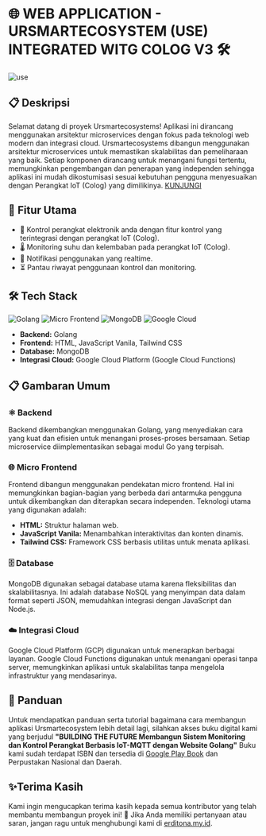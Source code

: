 # 🌐 WEB APPLICATION - URSMARTECOSYSTEM (USE) INTEGRATED WITG COLOG V3 🛠️
![use](https://github.com/erditona/Ursmartecosystem-App/assets/91595733/bff20950-f936-4eb9-a0f8-57c8ffe77448)

## 📋 Deskripsi
Selamat datang di proyek Ursmartecosystems! Aplikasi ini dirancang menggunakan arsitektur microservices dengan fokus pada teknologi web modern dan integrasi cloud. Ursmartecosystems dibangun menggunakan arsitektur microservices untuk memastikan skalabilitas dan pemeliharaan yang baik. Setiap komponen dirancang untuk menangani fungsi tertentu, memungkinkan pengembangan dan penerapan yang independen sehingga aplikasi ini mudah dikostumisasi sesuai kebutuhan pengguna menyesuaikan dengan Perangkat IoT (Colog) yang dimilikinya. [KUNJUNGI](https://ursmartecosystem.my.id)

## 🚀 Fitur Utama
- 📡 Kontrol perangkat elektronik anda dengan fitur kontrol yang terintegrasi dengan perangkat IoT (Colog).
- 🌡️ Monitoring suhu dan kelembaban pada perangkat IoT (Colog).
- 📶 Notifikasi penggunakan yang realtime.
- ⏳ Pantau riwayat penggunaan kontrol dan monitoring.

## 🛠️ Tech Stack
![Golang](https://img.shields.io/badge/Backend-Golang-blue.svg)
![Micro Frontend](https://img.shields.io/badge/Micro%20Frontend-HTML%2C%20Javascript%2C%20Tailwind%20CSS-yellow.svg)
![MongoDB](https://img.shields.io/badge/Database-MongoDB-green.svg)
![Google Cloud](https://img.shields.io/badge/Cloud-Google%20Cloud%20Platform-red.svg)

- **Backend:** Golang
- **Frontend:** HTML, JavaScript Vanila, Tailwind CSS
- **Database:** MongoDB
- **Integrasi Cloud:** Google Cloud Platform (Google Cloud Functions)

## 📋 Gambaran Umum 

### ⚛ Backend 

Backend dikembangkan menggunakan Golang, yang menyediakan cara yang kuat dan efisien untuk menangani proses-proses bersamaan. Setiap microservice diimplementasikan sebagai modul Go yang terpisah.

### 🌐 Micro Frontend 

Frontend dibangun menggunakan pendekatan micro frontend. Hal ini memungkinkan bagian-bagian yang berbeda dari antarmuka pengguna untuk dikembangkan dan diterapkan secara independen. Teknologi utama yang digunakan adalah:

- **HTML:** Struktur halaman web.
- **JavaScript Vanila:** Menambahkan interaktivitas dan konten dinamis.
- **Tailwind CSS:** Framework CSS berbasis utilitas untuk menata aplikasi.

### 🗄️ Database

MongoDB digunakan sebagai database utama karena fleksibilitas dan skalabilitasnya. Ini adalah database NoSQL yang menyimpan data dalam format seperti JSON, memudahkan integrasi dengan JavaScript dan Node.js.

### ☁️ Integrasi Cloud

Google Cloud Platform (GCP) digunakan untuk menerapkan berbagai layanan. Google Cloud Functions digunakan untuk menangani operasi tanpa server, memungkinkan aplikasi untuk skalabilitas tanpa mengelola infrastruktur yang mendasarinya.

## 📄 Panduan

Untuk mendapatkan panduan serta tutorial bagaimana cara membangun aplikasi Ursmartecosystem lebih detail lagi, silahkan akses buku digital kami yang berjudul **"BUILDING THE FUTURE Membangun Sistem Monitoring dan Kontrol Perangkat Berbasis IoT-MQTT dengan Website Golang"** Buku kami sudah terdapat ISBN dan tersedia di [Google Play Book](https://play.google.com/store/books/details?id=wIHzEAAAQBAJ) dan Perpustakan Nasional dan Daerah.

## ✨Terima Kasih
Kami ingin mengucapkan terima kasih kepada semua kontributor yang telah membantu membangun proyek ini! 🙏
Jika Anda memiliki pertanyaan atau saran, jangan ragu untuk menghubungi kami di [erditona.my.id](https://erditona.my.id).
